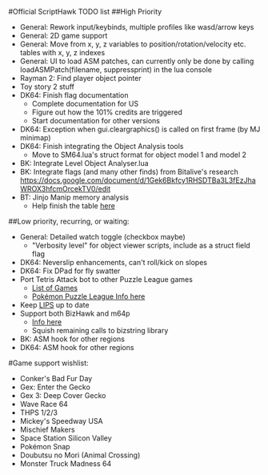 #Official ScriptHawk TODO list
##High Priority
- General: Rework input/keybinds, multiple profiles like wasd/arrow keys
- General: 2D game support
- General: Move from x, y, z variables to position/rotation/velocity etc. tables with x, y, z indexes
- General: UI to load ASM patches, can currently only be done by calling loadASMPatch(filename, suppressprint) in the lua console
- Rayman 2: Find player object pointer
- Toy story 2 stuff
- DK64: Finish flag documentation
	- Complete documentation for US
	- Figure out how the 101% credits are triggered
	- Start documentation for other versions
- DK64: Exception when gui.cleargraphics() is called on first frame (by MJ minimap)
- DK64: Finish integrating the Object Analysis tools
	- Move to SM64.lua's struct format for object model 1 and model 2
- BK: Integrate Level Object Analyser.lua
- BK: Integrate flags (and many other finds) from Bitalive's research https://docs.google.com/document/d/1Gek6Bkfcy1RHSDTBa3L3fEzJhaWROX3hfcmOrcekTV0/edit
- BT: Jinjo Manip memory analysis
	- Help finish the table [here](https://docs.google.com/spreadsheets/d/1QLn9yh7ZS9dT-lMymj_98mKmnEb5OLqz_QKkEhrVzyM/pub?gid=0)

##Low priority, recurring, or waiting:
- General: Detailed watch toggle (checkbox maybe)
	- "Verbosity level" for object viewer scripts, include as a struct field flag
- DK64: Neverslip enhancements, can't roll/kick on slopes
- DK64: Fix DPad for fly swatter
- Port Tetris Attack bot to other Puzzle League games
	- [List of Games](http://www.speedrun.com/puzzle_league)
	- [Pokémon Puzzle League Info here](https://github.com/mupen64plus/mupen64plus-user-issues/issues/567)
- Keep [LIPS](https://github.com/notwa/lips) up to date
- Support both BizHawk and m64p
	- [Info here](https://github.com/notwa/mm/commit/90d30e218f3128fb130e54bd8662527bdd73f40f)
	- Squish remaining calls to bizstring library
- BK: ASM hook for other regions
- DK64: ASM hook for other regions

#Game support wishlist:
- Conker's Bad Fur Day
- Gex: Enter the Gecko
- Gex 3: Deep Cover Gecko
- Wave Race 64
- THPS 1/2/3
- Mickey's Speedway USA
- Mischief Makers
- Space Station Silicon Valley
- Pokémon Snap
- Doubutsu no Mori (Animal Crossing)
- Monster Truck Madness 64